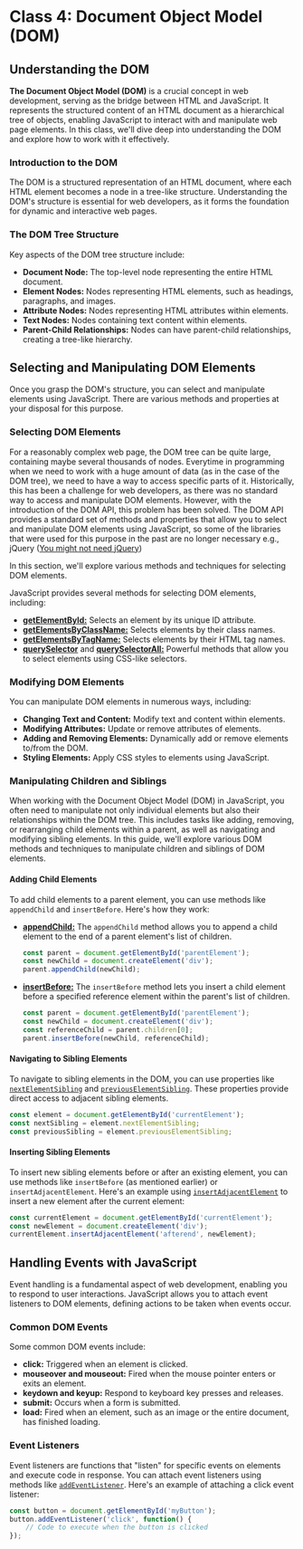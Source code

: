 # Class 4: Document Object Model (DOM)

## Understanding the DOM

**The Document Object Model (DOM)** is a crucial concept in web development, serving as the bridge between HTML and JavaScript. It represents the structured content of an HTML document as a hierarchical tree of objects, enabling JavaScript to interact with and manipulate web page elements. In this class, we'll dive deep into understanding the DOM and explore how to work with it effectively.

### Introduction to the DOM

The DOM is a structured representation of an HTML document, where each HTML element becomes a node in a tree-like structure. Understanding the DOM's structure is essential for web developers, as it forms the foundation for dynamic and interactive web pages.

### The DOM Tree Structure

Key aspects of the DOM tree structure include:

- **Document Node:** The top-level node representing the entire HTML document.
- **Element Nodes:** Nodes representing HTML elements, such as headings, paragraphs, and images.
- **Attribute Nodes:** Nodes representing HTML attributes within elements.
- **Text Nodes:** Nodes containing text content within elements.
- **Parent-Child Relationships:** Nodes can have parent-child relationships, creating a tree-like hierarchy.

## Selecting and Manipulating DOM Elements

Once you grasp the DOM's structure, you can select and manipulate elements using JavaScript. There are various methods and properties at your disposal for this purpose.

### Selecting DOM Elements

For a reasonably complex web page, the DOM tree can be quite large, containing maybe several thousands of nodes. Everytime in programming when we need to work with a huge amount of data (as in the case of the DOM tree), we need to have a way to access specific parts of it. Historically, this has been a challenge for web developers, as there was no standard way to access and manipulate DOM elements. However, with the introduction of the DOM API, this problem has been solved. The DOM API provides a standard set of methods and properties that allow you to select and manipulate DOM elements using JavaScript, so some of the libraries that were used for this purpose in the past are no longer necessary e.g., jQuery ([You might not need jQuery](https://youmightnotneedjquery.com/))

In this section, we'll explore various methods and techniques for selecting DOM elements.

JavaScript provides several methods for selecting DOM elements, including:

- [**getElementById:**](https://developer.mozilla.org/en-US/docs/Web/API/Document/getElementById) Selects an element by its unique ID attribute.
- [**getElementsByClassName:**](https://developer.mozilla.org/en-US/docs/Web/API/Document/getElementsByClassName) Selects elements by their class names.
- [**getElementsByTagName:**](https://developer.mozilla.org/en-US/docs/Web/API/Document/getElementsByTagName) Selects elements by their HTML tag names.
- [**querySelector**](https://developer.mozilla.org/en-US/docs/Web/API/Document/querySelector) and [**querySelectorAll:**](https://developer.mozilla.org/en-US/docs/Web/API/Document/querySelectorAll) Powerful methods that allow you to select elements using CSS-like selectors.



### Modifying DOM Elements

You can manipulate DOM elements in numerous ways, including:

- **Changing Text and Content:** Modify text and content within elements.
- **Modifying Attributes:** Update or remove attributes of elements.
- **Adding and Removing Elements:** Dynamically add or remove elements to/from the DOM.
- **Styling Elements:** Apply CSS styles to elements using JavaScript.

### Manipulating Children and Siblings

When working with the Document Object Model (DOM) in JavaScript, you often need to manipulate not only individual elements but also their relationships within the DOM tree. This includes tasks like adding, removing, or rearranging child elements within a parent, as well as navigating and modifying sibling elements. In this guide, we'll explore various DOM methods and techniques to manipulate children and siblings of DOM elements.

#### Adding Child Elements

To add child elements to a parent element, you can use methods like `appendChild` and `insertBefore`. Here's how they work:

- [**appendChild:**](https://developer.mozilla.org/en-US/docs/Web/API/Node/appendChild) The `appendChild` method allows you to append a child element to the end of a parent element's list of children.

    ```javascript
    const parent = document.getElementById('parentElement');
    const newChild = document.createElement('div');
    parent.appendChild(newChild);
    ```

- [**insertBefore:**](https://developer.mozilla.org/en-US/docs/Web/API/Node/insertBefore) The `insertBefore` method lets you insert a child element before a specified reference element within the parent's list of children.

    ```javascript
    const parent = document.getElementById('parentElement');
    const newChild = document.createElement('div');
    const referenceChild = parent.children[0];
    parent.insertBefore(newChild, referenceChild);
    ```

#### Navigating to Sibling Elements
To navigate to sibling elements in the DOM, you can use properties like [`nextElementSibling`](https://developer.mozilla.org/en-US/docs/Web/API/Element/nextElementSibling) and [`previousElementSibling`](https://developer.mozilla.org/en-US/docs/Web/API/Element/previousElementSibling). These properties provide direct access to adjacent sibling elements.

```javascript
const element = document.getElementById('currentElement');
const nextSibling = element.nextElementSibling;
const previousSibling = element.previousElementSibling;
```

#### Inserting Sibling Elements
To insert new sibling elements before or after an existing element, you can use methods like `insertBefore` (as mentioned earlier) or `insertAdjacentElement`. Here's an example using [`insertAdjacentElement`](https://developer.mozilla.org/en-US/docs/Web/API/Element/insertAdjacentElement) to insert a new element after the current element:

```javascript
const currentElement = document.getElementById('currentElement');
const newElement = document.createElement('div');
currentElement.insertAdjacentElement('afterend', newElement);
```

## Handling Events with JavaScript

Event handling is a fundamental aspect of web development, enabling you to respond to user interactions. JavaScript allows you to attach event listeners to DOM elements, defining actions to be taken when events occur.

### Common DOM Events

Some common DOM events include:

- **click:** Triggered when an element is clicked.
- **mouseover and mouseout:** Fired when the mouse pointer enters or exits an element.
- **keydown and keyup:** Respond to keyboard key presses and releases.
- **submit:** Occurs when a form is submitted.
- **load:** Fired when an element, such as an image or the entire document, has finished loading.

### Event Listeners

Event listeners are functions that "listen" for specific events on elements and execute code in response. You can attach event listeners using methods like [`addEventListener`](https://developer.mozilla.org/en-US/docs/Web/API/EventTarget/addEventListener). Here's an example of attaching a click event listener:

```javascript
const button = document.getElementById('myButton');
button.addEventListener('click', function() {
    // Code to execute when the button is clicked
});

